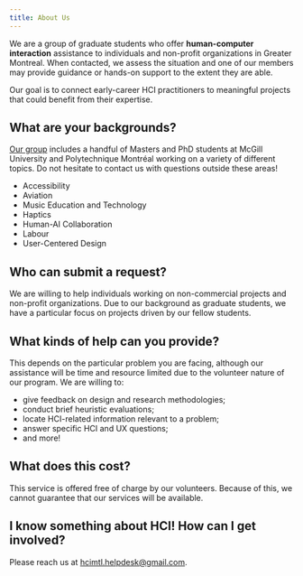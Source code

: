 ```yaml
---
title: About Us
---
```

We are a group of graduate students who offer **human-computer interaction** assistance to individuals and non-profit organizations in Greater Montreal. When contacted, we assess the situation and one of our members may provide guidance or hands-on support to the extent they are able.

Our goal is to connect early-career HCI practitioners to meaningful projects that could benefit from their expertise.

## What are your backgrounds?

[Our group](./personnel) includes a handful of Masters and PhD students at McGill University and Polytechnique Montréal working on a variety of different topics. Do not hesitate to contact us with questions outside these areas!

* Accessibility
* Aviation
* Music Education and Technology
* Haptics
* Human-AI Collaboration
* Labour
* User-Centered Design

## Who can submit a request?

We are willing to help individuals working on non-commercial projects and non-profit organizations. Due to our background as graduate students, we have a particular focus on projects driven by our fellow students.

## What kinds of help can you provide?

This depends on the particular problem you are facing, although our assistance will be time and resource limited due to the volunteer nature of our program.
We are willing to:
* give feedback on design and research methodologies;
* conduct brief heuristic evaluations;
* locate HCI-related information relevant to a problem;
* answer specific HCI and UX questions;
* and more!

## What does this cost?

This service is offered free of charge by our volunteers. Because of this, we cannot guarantee that our services will be available.

## I know something about HCI! How can I get involved?

Please reach us at [hcimtl.helpdesk@gmail.com](mailto:hcimtl.helpdesk@gmail.com).
